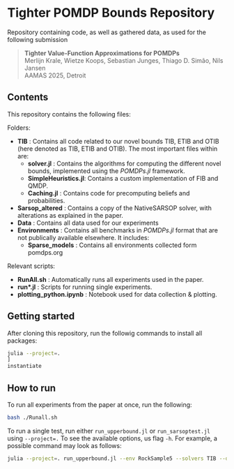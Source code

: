 # Tighter POMDP Bounds Repository

Repository containing code, as well as gathered data, as used for the following submission

> **Tighter Value-Function Approximations for POMDPs** \
> Merlijn Krale, Wietze Koops, Sebastian Junges, Thiago D. Simão, Nils Jansen \
> AAMAS 2025, Detroit

## Contents

This repository contains the following files:

Folders:

  - **TIB**                 : Contains all code related to our novel bounds TIB, ETIB and OTIB (here denoted as TIB, ETIB and OTIB). The most important files within are:
    - **solver.jl**         : Contains the algorithms for computing the different novel bounds, implemented using the *POMDPs.jl* framework.
    - **SimpleHeuristics.jl**: Contains a custom implementation of FIB and QMDP.
    - **Caching.jl**        : Contains code for precomputing beliefs and probabilities.
  - **Sarsop_altered**      : Contains a copy of the NativeSARSOP solver, with alterations as explained in the paper.
  - **Data**                : Contains all data used for our experiments
  - **Environments**        : Contains all benchmarks in *POMDPs.jl* format that are not publically available elsewhere. It includes:
    - **Sparse_models**      : Contains all environments collected form pomdps.org

Relevant scripts:

  - **RunAll.sh**             : Automatically runs all experiments used in the paper.
  - **run\*.jl**              : Scripts for running single experiments.
  - **plotting_python.ipynb** : Notebook used for data collection & plotting.


## Getting started

After cloning this repository, run the followig commands to install all packages:
```bash
julia --project=.
]
instantiate
```

## How to run

To run all experiments from the paper at once, run the following:
```bash
bash ./Runall.sh
```
To run a single test, run either ```run_upperbound.jl``` or ```run_sarsoptest.jl``` using ```--project=.```
To see the available options, us flag ```-h```.
For example, a possible command may look as follows:
```bash
julia --project=. run_upperbound.jl --env RockSample5 --solvers TIB --discount 0.95 --precompile true
```
